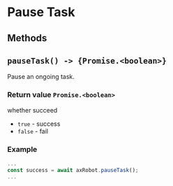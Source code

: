 # Pause Task

## Methods

## `pauseTask() -> {Promise.<boolean>}`

Pause an ongoing task.

### Return value `Promise.<boolean>`

whether succeed

* `true` - success
* `false` - fail

### Example

````javascript
...
const success = await axRobot.pauseTask();
...
````
